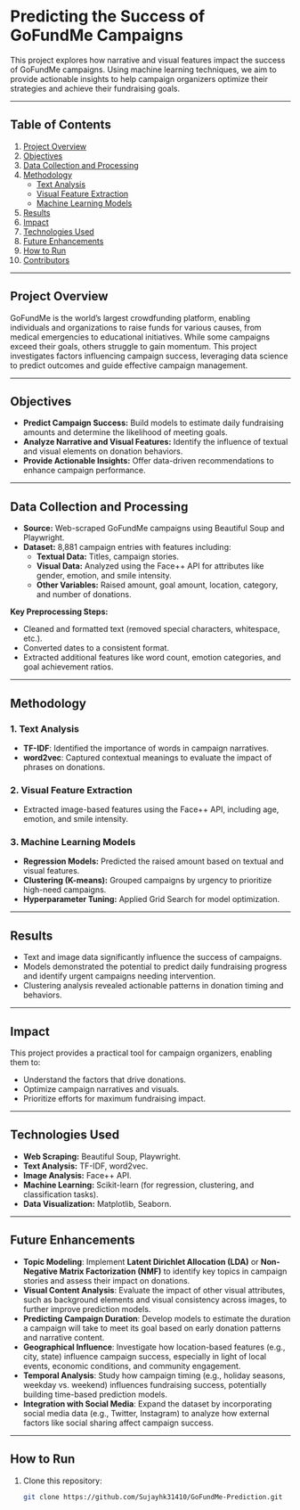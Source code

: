 # **Predicting the Success of GoFundMe Campaigns**

This project explores how narrative and visual features impact the success of GoFundMe campaigns. Using machine learning techniques, we aim to provide actionable insights to help campaign organizers optimize their strategies and achieve their fundraising goals.

---

## **Table of Contents**
1. [Project Overview](#project-overview)
2. [Objectives](#objectives)
3. [Data Collection and Processing](#data-collection-and-processing)
4. [Methodology](#methodology)
   - [Text Analysis](#text-analysis)
   - [Visual Feature Extraction](#visual-feature-extraction)
   - [Machine Learning Models](#machine-learning-models)
5. [Results](#results)
6. [Impact](#impact)
7. [Technologies Used](#technologies-used)
8. [Future Enhancements](#future-enhancements)
9. [How to Run](#how-to-run)
10. [Contributors](#contributors)

---

## **Project Overview**

GoFundMe is the world’s largest crowdfunding platform, enabling individuals and organizations to raise funds for various causes, from medical emergencies to educational initiatives. While some campaigns exceed their goals, others struggle to gain momentum. This project investigates factors influencing campaign success, leveraging data science to predict outcomes and guide effective campaign management.

---

## **Objectives**
- **Predict Campaign Success:** Build models to estimate daily fundraising amounts and determine the likelihood of meeting goals.
- **Analyze Narrative and Visual Features:** Identify the influence of textual and visual elements on donation behaviors.
- **Provide Actionable Insights:** Offer data-driven recommendations to enhance campaign performance.

---

## **Data Collection and Processing**
- **Source:** Web-scraped GoFundMe campaigns using Beautiful Soup and Playwright.
- **Dataset:** 8,881 campaign entries with features including:
  - **Textual Data:** Titles, campaign stories.
  - **Visual Data:** Analyzed using the Face++ API for attributes like gender, emotion, and smile intensity.
  - **Other Variables:** Raised amount, goal amount, location, category, and number of donations.

**Key Preprocessing Steps:**
- Cleaned and formatted text (removed special characters, whitespace, etc.).
- Converted dates to a consistent format.
- Extracted additional features like word count, emotion categories, and goal achievement ratios.

---

## **Methodology**

### **1. Text Analysis**
- **TF-IDF**: Identified the importance of words in campaign narratives.
- **word2vec**: Captured contextual meanings to evaluate the impact of phrases on donations.

### **2. Visual Feature Extraction**
- Extracted image-based features using the Face++ API, including age, emotion, and smile intensity.

### **3. Machine Learning Models**
- **Regression Models:** Predicted the raised amount based on textual and visual features.
- **Clustering (K-means):** Grouped campaigns by urgency to prioritize high-need campaigns.
- **Hyperparameter Tuning:** Applied Grid Search for model optimization.

---

## **Results**
- Text and image data significantly influence the success of campaigns.
- Models demonstrated the potential to predict daily fundraising progress and identify urgent campaigns needing intervention.
- Clustering analysis revealed actionable patterns in donation timing and behaviors.

---

## **Impact**
This project provides a practical tool for campaign organizers, enabling them to:
- Understand the factors that drive donations.
- Optimize campaign narratives and visuals.
- Prioritize efforts for maximum fundraising impact.

---

## **Technologies Used**
- **Web Scraping:** Beautiful Soup, Playwright.
- **Text Analysis:** TF-IDF, word2vec.
- **Image Analysis:** Face++ API.
- **Machine Learning:** Scikit-learn (for regression, clustering, and classification tasks).
- **Data Visualization:** Matplotlib, Seaborn.

---

## **Future Enhancements**
- **Topic Modeling**: Implement **Latent Dirichlet Allocation (LDA)** or **Non-Negative Matrix Factorization (NMF)** to identify key topics in campaign stories and assess their impact on donations.
- **Visual Content Analysis**: Evaluate the impact of other visual attributes, such as background elements and visual consistency across images, to further improve prediction models.
- **Predicting Campaign Duration**: Develop models to estimate the duration a campaign will take to meet its goal based on early donation patterns and narrative content.
- **Geographical Influence**: Investigate how location-based features (e.g., city, state) influence campaign success, especially in light of local events, economic conditions, and community engagement.
- **Temporal Analysis**: Study how campaign timing (e.g., holiday seasons, weekday vs. weekend) influences fundraising success, potentially building time-based prediction models.
- **Integration with Social Media**: Expand the dataset by incorporating social media data (e.g., Twitter, Instagram) to analyze how external factors like social sharing affect campaign success.

---

## **How to Run**
1. Clone this repository:
   ```bash
   git clone https://github.com/Sujayhk31410/GoFundMe-Prediction.git

